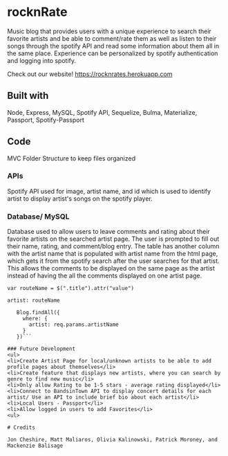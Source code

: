 # rocknRate

Music blog that provides users with a unique experience to search their favorite artists and be able to comment/rate them as well as listen to their songs through the spotify API and read some information about them all in the same place. Experience can be personalized by spotify authentication and logging into spotify.


Check out our website!
https://rocknrates.herokuapp.com


## Built with

Node, Express, MySQL, Spotify API, Sequelize, Bulma, Materialize, Passport, Spotify-Passport


<!-- ## Features -->

## Code

MVC Folder Structure to keep files organized





### APIs

Spotify API used for image, artist name, and id which is used to identify artist to display artist's songs on the spotify player. 

### Database/ MySQL

Database used to allow users to leave comments and rating about their favorite artists on the searched artist page.
The user is prompted to fill out their name, rating, and comment/blog entry. The table has another column with the artist name that is populated with artist name from the html page, which gets it from the spotify search after the user searches for that artist. This allows the comments to be displayed on the same page as the artist instead of having the all the comments displayed on one artist page.

	var routeName = $(".title").attr("value")

	artist: routeName

 ```app.get("/blog/:artistName", function(req, res) {
    Blog.findAll({
      where: {
        artist: req.params.artistName
      }
    })```

### Future Development
<ul>
<li>Create Artist Page for local/unknown artists to be able to add profile pages about themselves</li>
<li>Create feature that displays new artists, where you can search by genre to find new music</li>
<li>Only allow Rating to be 1-5 stars - average rating displayed</li>
<li>Connect to BandsinTown API to display concert details for each artist/ Use an API to include brief bio about each artist</li>
<li>Local Users - Passport</li>
<li>Allow logged in users to add Favorites</li>
<ul>

# Credits

Jon Cheshire, Matt Maliaros, Olivia Kalinowski, Patrick Moroney, and Mackenzie Balisage